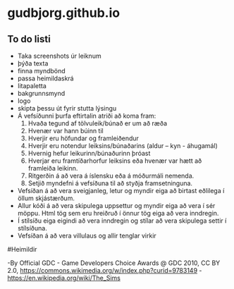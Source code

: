 # gudbjorg.github.io

## To do listi

- Taka screenshots úr leiknum
- þýða texta
- finna myndbönd
- passa heimildaskrá
- litapaletta
- bakgrunnsmynd
- logo
- skipta þessu út fyrir stutta lýsingu
- Á vefsíðunni þurfa eftirtalin atriði að koma fram:
    1. Hvaða tegund af tölvuleik/búnað er um að ræða
    2. Hvenær var hann búinn til
    3. Hverjir eru höfundar og framleiðendur
    4. Hverjir eru notendur leiksins/búnaðarins (aldur – kyn - áhugamál)
    5. Hvernig hefur leikurinn/búnaðurinn þróast
    6. Hverjar eru framtíðarhorfur leiksins eða hvenær var hætt að framleiða leikinn.
    7. Ritgerðin á að vera á íslensku eða á móðurmáli nemenda.
    8. Setjið myndefni á vefsíðuna til að styðja framsetninguna.
- Vefsíðan á að vera sveigjanleg, letur og myndir eiga að birtast eðlilega í öllum skjástærðum.
- Allur kóði á að vera skipulega uppsettur og myndir eiga að vera í sér möppu. Html tög sem eru
hreiðruð í önnur tög eiga að vera inndregin.
- Í stílsíðu eiga eigindi að vera inndregin og stílar að vera skipulega settir í stílsíðuna.
- Vefsíðan á að vera villulaus og allir tenglar virkir

#Heimildir

-By Official GDC - Game Developers Choice Awards @ GDC 2010, CC BY 2.0, https://commons.wikimedia.org/w/index.php?curid=9783149
-https://en.wikipedia.org/wiki/The_Sims